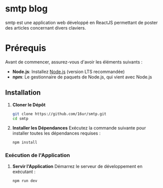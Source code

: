 # smtp blog

smtp est une application web développé en ReactJS permettant de poster des articles concernant divers claviers.

# Prérequis

Avant de commencer, assurez-vous d'avoir les éléments suivants :

- **Node.js**: Installez [Node.js](https://nodejs.org/) (version LTS recommandée)
- **npm**: Le gestionnaire de paquets de Node.js, qui vient avec Node.js

## Installation

1. **Cloner le Dépôt**
   ```bash
   git clone https://github.com/16ur/smtp.git
   cd smtp
   ```

2. **Installer les Dépendances**
   Exécutez la commande suivante pour installer toutes les dépendances requises :
   ```bash
   npm install
   ```

### Exécution de l'Application

1. **Servir l'Application**
   Démarrez le serveur de développement en exécutant :
   ```bash
   npm run dev
   ```
